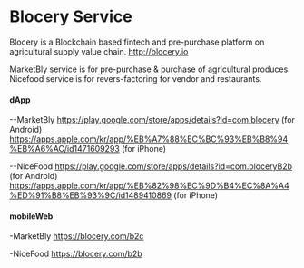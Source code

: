 # Blocery Service

Blocery is a Blockchain based fintech and  pre-purchase platform on agricultural supply value chain.  http://blocery.io 

MarketBly service is for pre-purchase & purchase of agricultural produces.
Nicefood service is for revers-factoring for vendor and restaurants.


#### dApp

--MarketBly 
https://play.google.com/store/apps/details?id=com.blocery  (for Android)
https://apps.apple.com/kr/app/%EB%A7%88%EC%BC%93%EB%B8%94%EB%A6%AC/id1471609293 (for iPhone)

--NiceFood
https://play.google.com/store/apps/details?id=com.bloceryB2b  (for Android)
https://apps.apple.com/kr/app/%EB%82%98%EC%9D%B4%EC%8A%A4%ED%91%B8%EB%93%9C/id1489410869 (for iPhone)



#### mobileWeb

-MarketBly
https://blocery.com/b2c

-NiceFood
https://blocery.com/b2b
